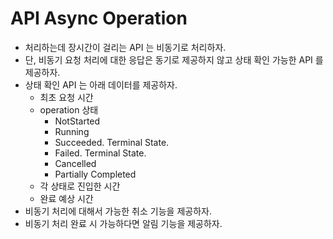 # API Async Operation

- 처리하는데 장시간이 걸리는 API 는 비동기로 처리하자.
- 단, 비동기 요청 처리에 대한 응답은 동기로 제공하지 않고 상태 확인 가능한 API 를 제공하자.
- 상태 확인 API 는 아래 데이터를 제공하자.
    - 최초 요청 시간
    - operation 상태
        - NotStarted
        - Running
        - Succeeded. Terminal State.
        - Failed. Terminal State.
        - Cancelled
        - Partially Completed
    - 각 상태로 진입한 시간
    - 완료 예상 시간
- 비동기 처리에 대해서 가능한 취소 기능을 제공하자.
- 비동기 처리 완료 시 가능하다면 알림 기능을 제공하자.